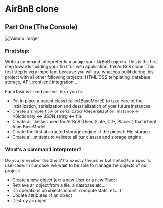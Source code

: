 # AirBnB clone 

## Part One (The Console)

!['Airbnb image'](https://github.com/john-otienoh/AirBnB_clone/assets/125456275/6ed977a1-74b5-4920-9fc2-6f3f2aaed177)

### First step: 

Write a command interpreter to manage your AirBnB objects.
This is the first step towards building your first full web application: the AirBnB clone. This first step is very important because you will use what you build during this project with all other following projects: HTML/CSS templating, database storage, API, front-end integration…

Each task is linked and will help you to:
* Put in place a parent class (called BaseModel) to take care of the initialization, serialization and deserialization of your future instances
* Create a simple flow of serialization/deserialization: Instance <->Dictionary <-> JSON string <-> file
* Create all classes used for AirBnB (User, State, City, Place…) that inherit from BaseModel
* Create the first abstracted storage engine of the project: File storage.
* Create all unittests to validate all our classes and storage engine

### What’s a command interpreter?

Do you remember the Shell? It’s exactly the same but limited to a specific use-case. In our case, we want to be able to manage the objects of our project:
* Create a new object (ex: a new User or a new Place)
* Retrieve an object from a file, a database etc…
* Do operations on objects (count, compute stats, etc…)
* Update attributes of an object
* Destroy an object